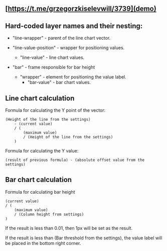 ## [https://t.me/grzegorzkiselevwill/3739](demo)

## Hard-coded layer names and their nesting:

- "line-wrapper" - parent of the line chart vector.

- "line-value-position" - wrapper for positioning values.
  - "line-value" - line chart values.

- "bar" - frame responsible for bar height
  - "wrapper" - element for positioning the value label.
    - "bar-value" - bar chart values.

## Line chart calculation

Formula for calculating the Y point of the vector:

```
(Height of the line from the settings)
	- (current value)
	/ (
		(maximum value)
		/ (Height of the line from the settings)
	)
```

Formula for calculating the Y value:

```
(result of previous formula) - (absolute offset value from the settings)
```

## Bar chart calculation

Formula for calculating bar height

```
(current value)
/ (
	(maximum value)
	/ (Column height from settings)
)
```

If the result is less than 0.01, then 1px will be set as the result.

If the result is less than (Bar threshold from the settings), the value label will be placed in the bottom right corner.
